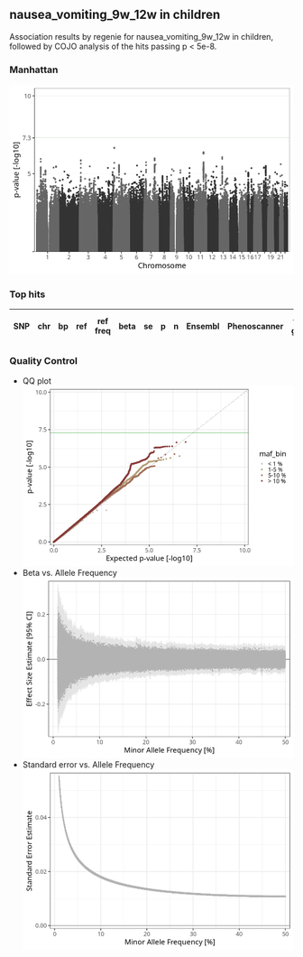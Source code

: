 ## nausea_vomiting_9w_12w in children
Association results by regenie for nausea_vomiting_9w_12w in children, followed by COJO analysis of the hits passing p < 5e-8.
### Manhattan
![](figures/pop_children_pheno_nausea_vomiting_9w_12w_mh.png)
### Top hits
| SNP | chr | bp | ref | ref freq | beta | se | p | n | Ensembl | Phenoscanner | freq geno | b joint | b joint se | p joint | ld r |
| --- | --- | -- | --- | -------- | ---- | -- | - | - | ------- | ------------ | --------- | ------- | ---------- | ------- | ---- |
### Quality Control
- QQ plot
![](figures/pop_children_pheno_nausea_vomiting_9w_12w_qq.png)
- Beta vs. Allele Frequency
![](figures/pop_children_pheno_nausea_vomiting_9w_12w_beta_af.png)
- Standard error vs. Allele Frequency
![](figures/pop_children_pheno_nausea_vomiting_9w_12w_se_af.png)
